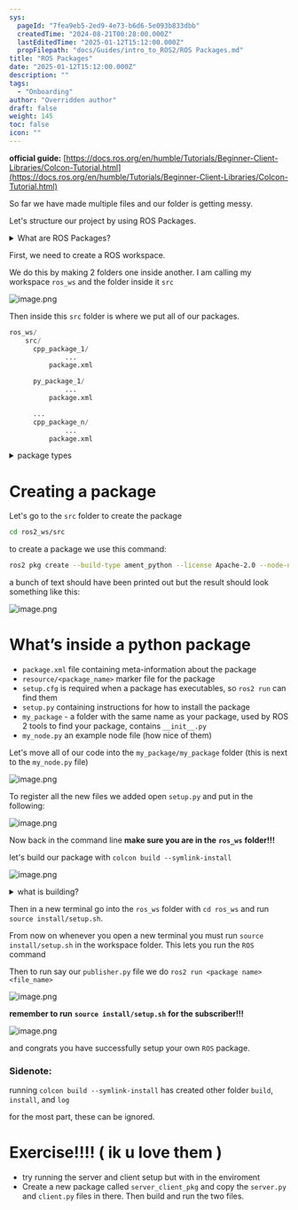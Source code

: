```yaml
---
sys:
  pageId: "7fea9eb5-2ed9-4e73-b6d6-5e093b833dbb"
  createdTime: "2024-08-21T00:28:00.000Z"
  lastEditedTime: "2025-01-12T15:12:00.000Z"
  propFilepath: "docs/Guides/intro_to_ROS2/ROS Packages.md"
title: "ROS Packages"
date: "2025-01-12T15:12:00.000Z"
description: ""
tags:
  - "Onboarding"
author: "Overridden author"
draft: false
weight: 145
toc: false
icon: ""
---
```


**official guide:** [https://docs.ros.org/en/humble/Tutorials/Beginner-Client-Libraries/Colcon-Tutorial.html](https://docs.ros.org/en/humble/Tutorials/Beginner-Client-Libraries/Colcon-Tutorial.html)

So far we have made multiple files and our folder is getting messy.

Let's structure our project by using ROS Packages.

<details>

<summary>What are ROS Packages?</summary>

ROS Packages are, as the name implies, packages of code that are highly sharable between ROS developers.

They consist of a folder, `package.xml` file, and source code

```python
      cpp_package_1/
		      ... imagine much code files here ..
          package.xml
```

</details>

First, we need to create a ROS workspace.

We do this by making 2 folders one inside another. I am calling my workspace `ros_ws` and the folder inside it `src`

![image.png](https://prod-files-secure.s3.us-west-2.amazonaws.com/d518164a-d88e-44d1-a4ee-3adb3bd8bce0/70706947-fd18-4537-a67b-e12946812d31/image.png?X-Amz-Algorithm=AWS4-HMAC-SHA256&X-Amz-Content-Sha256=UNSIGNED-PAYLOAD&X-Amz-Credential=ASIAZI2LB4665QSQ4ELR%2F20250206%2Fus-west-2%2Fs3%2Faws4_request&X-Amz-Date=20250206T110120Z&X-Amz-Expires=3600&X-Amz-Security-Token=IQoJb3JpZ2luX2VjEEEaCXVzLXdlc3QtMiJGMEQCIA2hRuBQ5v7CA9iufGc1wAy%2BaCAvhBQf0doVuh1dG%2FDVAiAwqW0EjaGGmGV8jA1BOMM%2FUdgI1aFYXc9mS%2F7P7uqMayr%2FAwhaEAAaDDYzNzQyMzE4MzgwNSIMEmNvKhumLXj3fcyvKtwDX9CA2XV0LDdetojG2TYfNfjkCu%2FgA4pSZYfOiBiFuQgo4AM52pKbCh4dS9e%2FHBcKjnbzNE8S9ZS%2Bujg2BezDGuM%2FR1eU0ApD%2Fr65kj1KtExJOZN%2BBKHjtzTpnteEGi7UBp26AnnQTjaXLVedCsQMZQ5fWxk9%2FoQ3EWUOv7Osx8bYSPOAA6c8M%2BsIFW%2BtfXiAzuMjukhK5%2Fbx%2BCjI5Qq%2BM%2BFJE8xcAsFFjU%2FmddzVEeT6mjoDSaaqc3FY64lyjtPF1t%2Baaz1lZnwRbuc5a8CHby6JO%2BtNOFGr0c0Vcz%2FBWww4B1HONl8c9AoKn2Ye1vFhCD8Y3N6G9aDZdpoaThU%2ByxMdXRKj3wEJ6R6NC9dkggfTb9cYsWjTEYDz91EFoVA5LhMtfD0td8f2xYgQccpwBWHeCRuT3wckGbh7WedR%2BUhNSelkuiIWATP2DcRG0NfGGoMQOKmDqn0qSyfi2GZ%2BBevXumxR5MfGzlLc%2F3sb%2FMTfy4FvEVL1ImnvCTlKkRRXaRI%2BeqLpwbnr6CHr4o7trY%2BOlb88M3TtpnvKNYMBMHLkkS21%2F5R5JEnUf%2FUzGRfoOtPEJClcA%2B1Ya4BTz6QTKDu6m%2BoDUSAk2%2FxJm9KtYDkgOjIGWOX1D4ViW7Aw6u2RvQY6pgGnbUFbLL%2Fu0Q%2FoAtM0ITfuasXUIIc%2FCq%2Bp6%2BtDjfUKsEbvB4d7pJbcRFgv8u1M9PWBOvcL%2BEV%2BlpWz4enNy6DTrPXx7tloXY8fcESe%2Bz81FzrhHaDhxyk45DAiTOeNY8Zsdc1k4MorvDuhXj9RUOBVd2FLg0WToeClOa%2F29gy46DVH%2BTGm2ss0bGqXWsIQ3cVllsR5r24Gyh2FBBYNwmii94K0OzB%2B&X-Amz-Signature=4c6ffd9f3d8e1fb2bfe2c71a98322e2b16517cfe84a078783bb8bf528b49d286&X-Amz-SignedHeaders=host&x-id=GetObject)

Then inside this `src` folder is where we put all of our packages.

```python
ros_ws/
    src/
      cpp_package_1/
		      ...
          package.xml

      py_package_1/
		      ...
          package.xml

      ...
      cpp_package_n/
		      ...
          package.xml

```

<details>

<summary>package types</summary>

packages can be either `C++` or python.

the intern file structure is different for each but for this guide we will stick to creating python packages

</details>

# Creating a package

Let's go to the `src` folder to create the package

```bash
cd ros2_ws/src
```

to create a package we use this command:

```bash
ros2 pkg create --build-type ament_python --license Apache-2.0 --node-name my_node my_package
```

a bunch of text should have been printed out but the result should look something like this:

![image.png](https://prod-files-secure.s3.us-west-2.amazonaws.com/d518164a-d88e-44d1-a4ee-3adb3bd8bce0/e6cf1e3f-8512-4a3e-b131-079f800bf3e8/image.png?X-Amz-Algorithm=AWS4-HMAC-SHA256&X-Amz-Content-Sha256=UNSIGNED-PAYLOAD&X-Amz-Credential=ASIAZI2LB4665QSQ4ELR%2F20250206%2Fus-west-2%2Fs3%2Faws4_request&X-Amz-Date=20250206T110120Z&X-Amz-Expires=3600&X-Amz-Security-Token=IQoJb3JpZ2luX2VjEEEaCXVzLXdlc3QtMiJGMEQCIA2hRuBQ5v7CA9iufGc1wAy%2BaCAvhBQf0doVuh1dG%2FDVAiAwqW0EjaGGmGV8jA1BOMM%2FUdgI1aFYXc9mS%2F7P7uqMayr%2FAwhaEAAaDDYzNzQyMzE4MzgwNSIMEmNvKhumLXj3fcyvKtwDX9CA2XV0LDdetojG2TYfNfjkCu%2FgA4pSZYfOiBiFuQgo4AM52pKbCh4dS9e%2FHBcKjnbzNE8S9ZS%2Bujg2BezDGuM%2FR1eU0ApD%2Fr65kj1KtExJOZN%2BBKHjtzTpnteEGi7UBp26AnnQTjaXLVedCsQMZQ5fWxk9%2FoQ3EWUOv7Osx8bYSPOAA6c8M%2BsIFW%2BtfXiAzuMjukhK5%2Fbx%2BCjI5Qq%2BM%2BFJE8xcAsFFjU%2FmddzVEeT6mjoDSaaqc3FY64lyjtPF1t%2Baaz1lZnwRbuc5a8CHby6JO%2BtNOFGr0c0Vcz%2FBWww4B1HONl8c9AoKn2Ye1vFhCD8Y3N6G9aDZdpoaThU%2ByxMdXRKj3wEJ6R6NC9dkggfTb9cYsWjTEYDz91EFoVA5LhMtfD0td8f2xYgQccpwBWHeCRuT3wckGbh7WedR%2BUhNSelkuiIWATP2DcRG0NfGGoMQOKmDqn0qSyfi2GZ%2BBevXumxR5MfGzlLc%2F3sb%2FMTfy4FvEVL1ImnvCTlKkRRXaRI%2BeqLpwbnr6CHr4o7trY%2BOlb88M3TtpnvKNYMBMHLkkS21%2F5R5JEnUf%2FUzGRfoOtPEJClcA%2B1Ya4BTz6QTKDu6m%2BoDUSAk2%2FxJm9KtYDkgOjIGWOX1D4ViW7Aw6u2RvQY6pgGnbUFbLL%2Fu0Q%2FoAtM0ITfuasXUIIc%2FCq%2Bp6%2BtDjfUKsEbvB4d7pJbcRFgv8u1M9PWBOvcL%2BEV%2BlpWz4enNy6DTrPXx7tloXY8fcESe%2Bz81FzrhHaDhxyk45DAiTOeNY8Zsdc1k4MorvDuhXj9RUOBVd2FLg0WToeClOa%2F29gy46DVH%2BTGm2ss0bGqXWsIQ3cVllsR5r24Gyh2FBBYNwmii94K0OzB%2B&X-Amz-Signature=2c07052d719a4fd75fc11f30fc8303804d7be66a973dcf4e61ef76b77795f5ec&X-Amz-SignedHeaders=host&x-id=GetObject)

# What’s inside a python package

- `package.xml` file containing meta-information about the package
- `resource/<package_name>` marker file for the package
- `setup.cfg` is required when a package has executables, so `ros2 run` can find them
- `setup.py` containing instructions for how to install the package
- `my_package` - a folder with the same name as your package, used by ROS 2 tools to find your package, contains `__init__.py`
- `my_node.py` an example node file (how nice of them)

Let's move all of our code into the `my_package/my_package` folder (this is next to the `my_node.py` file)

![image.png](https://prod-files-secure.s3.us-west-2.amazonaws.com/d518164a-d88e-44d1-a4ee-3adb3bd8bce0/9ce58f11-0da9-4d3e-b86d-506a9685d378/image.png?X-Amz-Algorithm=AWS4-HMAC-SHA256&X-Amz-Content-Sha256=UNSIGNED-PAYLOAD&X-Amz-Credential=ASIAZI2LB4665QSQ4ELR%2F20250206%2Fus-west-2%2Fs3%2Faws4_request&X-Amz-Date=20250206T110120Z&X-Amz-Expires=3600&X-Amz-Security-Token=IQoJb3JpZ2luX2VjEEEaCXVzLXdlc3QtMiJGMEQCIA2hRuBQ5v7CA9iufGc1wAy%2BaCAvhBQf0doVuh1dG%2FDVAiAwqW0EjaGGmGV8jA1BOMM%2FUdgI1aFYXc9mS%2F7P7uqMayr%2FAwhaEAAaDDYzNzQyMzE4MzgwNSIMEmNvKhumLXj3fcyvKtwDX9CA2XV0LDdetojG2TYfNfjkCu%2FgA4pSZYfOiBiFuQgo4AM52pKbCh4dS9e%2FHBcKjnbzNE8S9ZS%2Bujg2BezDGuM%2FR1eU0ApD%2Fr65kj1KtExJOZN%2BBKHjtzTpnteEGi7UBp26AnnQTjaXLVedCsQMZQ5fWxk9%2FoQ3EWUOv7Osx8bYSPOAA6c8M%2BsIFW%2BtfXiAzuMjukhK5%2Fbx%2BCjI5Qq%2BM%2BFJE8xcAsFFjU%2FmddzVEeT6mjoDSaaqc3FY64lyjtPF1t%2Baaz1lZnwRbuc5a8CHby6JO%2BtNOFGr0c0Vcz%2FBWww4B1HONl8c9AoKn2Ye1vFhCD8Y3N6G9aDZdpoaThU%2ByxMdXRKj3wEJ6R6NC9dkggfTb9cYsWjTEYDz91EFoVA5LhMtfD0td8f2xYgQccpwBWHeCRuT3wckGbh7WedR%2BUhNSelkuiIWATP2DcRG0NfGGoMQOKmDqn0qSyfi2GZ%2BBevXumxR5MfGzlLc%2F3sb%2FMTfy4FvEVL1ImnvCTlKkRRXaRI%2BeqLpwbnr6CHr4o7trY%2BOlb88M3TtpnvKNYMBMHLkkS21%2F5R5JEnUf%2FUzGRfoOtPEJClcA%2B1Ya4BTz6QTKDu6m%2BoDUSAk2%2FxJm9KtYDkgOjIGWOX1D4ViW7Aw6u2RvQY6pgGnbUFbLL%2Fu0Q%2FoAtM0ITfuasXUIIc%2FCq%2Bp6%2BtDjfUKsEbvB4d7pJbcRFgv8u1M9PWBOvcL%2BEV%2BlpWz4enNy6DTrPXx7tloXY8fcESe%2Bz81FzrhHaDhxyk45DAiTOeNY8Zsdc1k4MorvDuhXj9RUOBVd2FLg0WToeClOa%2F29gy46DVH%2BTGm2ss0bGqXWsIQ3cVllsR5r24Gyh2FBBYNwmii94K0OzB%2B&X-Amz-Signature=2c7a922f83e8621ba02ec0d6366e084fe7d9cc0f028c6c6452d3215c0cac89ae&X-Amz-SignedHeaders=host&x-id=GetObject)

To register all the new files we added open `setup.py` and put in the following:

![image.png](https://prod-files-secure.s3.us-west-2.amazonaws.com/d518164a-d88e-44d1-a4ee-3adb3bd8bce0/1cd7c262-4cae-4496-9d75-c178537d24a2/image.png?X-Amz-Algorithm=AWS4-HMAC-SHA256&X-Amz-Content-Sha256=UNSIGNED-PAYLOAD&X-Amz-Credential=ASIAZI2LB4665QSQ4ELR%2F20250206%2Fus-west-2%2Fs3%2Faws4_request&X-Amz-Date=20250206T110120Z&X-Amz-Expires=3600&X-Amz-Security-Token=IQoJb3JpZ2luX2VjEEEaCXVzLXdlc3QtMiJGMEQCIA2hRuBQ5v7CA9iufGc1wAy%2BaCAvhBQf0doVuh1dG%2FDVAiAwqW0EjaGGmGV8jA1BOMM%2FUdgI1aFYXc9mS%2F7P7uqMayr%2FAwhaEAAaDDYzNzQyMzE4MzgwNSIMEmNvKhumLXj3fcyvKtwDX9CA2XV0LDdetojG2TYfNfjkCu%2FgA4pSZYfOiBiFuQgo4AM52pKbCh4dS9e%2FHBcKjnbzNE8S9ZS%2Bujg2BezDGuM%2FR1eU0ApD%2Fr65kj1KtExJOZN%2BBKHjtzTpnteEGi7UBp26AnnQTjaXLVedCsQMZQ5fWxk9%2FoQ3EWUOv7Osx8bYSPOAA6c8M%2BsIFW%2BtfXiAzuMjukhK5%2Fbx%2BCjI5Qq%2BM%2BFJE8xcAsFFjU%2FmddzVEeT6mjoDSaaqc3FY64lyjtPF1t%2Baaz1lZnwRbuc5a8CHby6JO%2BtNOFGr0c0Vcz%2FBWww4B1HONl8c9AoKn2Ye1vFhCD8Y3N6G9aDZdpoaThU%2ByxMdXRKj3wEJ6R6NC9dkggfTb9cYsWjTEYDz91EFoVA5LhMtfD0td8f2xYgQccpwBWHeCRuT3wckGbh7WedR%2BUhNSelkuiIWATP2DcRG0NfGGoMQOKmDqn0qSyfi2GZ%2BBevXumxR5MfGzlLc%2F3sb%2FMTfy4FvEVL1ImnvCTlKkRRXaRI%2BeqLpwbnr6CHr4o7trY%2BOlb88M3TtpnvKNYMBMHLkkS21%2F5R5JEnUf%2FUzGRfoOtPEJClcA%2B1Ya4BTz6QTKDu6m%2BoDUSAk2%2FxJm9KtYDkgOjIGWOX1D4ViW7Aw6u2RvQY6pgGnbUFbLL%2Fu0Q%2FoAtM0ITfuasXUIIc%2FCq%2Bp6%2BtDjfUKsEbvB4d7pJbcRFgv8u1M9PWBOvcL%2BEV%2BlpWz4enNy6DTrPXx7tloXY8fcESe%2Bz81FzrhHaDhxyk45DAiTOeNY8Zsdc1k4MorvDuhXj9RUOBVd2FLg0WToeClOa%2F29gy46DVH%2BTGm2ss0bGqXWsIQ3cVllsR5r24Gyh2FBBYNwmii94K0OzB%2B&X-Amz-Signature=7f1b2e13f9fcb711d10078d9aeca4d1b69a415e4acaab401673e5ee269705fc4&X-Amz-SignedHeaders=host&x-id=GetObject)

Now back in the command line **make sure you are in the** **`ros_ws`** **folder!!!**

let's build our package with `colcon build --symlink-install`

![image.png](https://prod-files-secure.s3.us-west-2.amazonaws.com/d518164a-d88e-44d1-a4ee-3adb3bd8bce0/2f2a0d27-b173-48fd-b189-5f5c0ce65619/image.png?X-Amz-Algorithm=AWS4-HMAC-SHA256&X-Amz-Content-Sha256=UNSIGNED-PAYLOAD&X-Amz-Credential=ASIAZI2LB4665QSQ4ELR%2F20250206%2Fus-west-2%2Fs3%2Faws4_request&X-Amz-Date=20250206T110120Z&X-Amz-Expires=3600&X-Amz-Security-Token=IQoJb3JpZ2luX2VjEEEaCXVzLXdlc3QtMiJGMEQCIA2hRuBQ5v7CA9iufGc1wAy%2BaCAvhBQf0doVuh1dG%2FDVAiAwqW0EjaGGmGV8jA1BOMM%2FUdgI1aFYXc9mS%2F7P7uqMayr%2FAwhaEAAaDDYzNzQyMzE4MzgwNSIMEmNvKhumLXj3fcyvKtwDX9CA2XV0LDdetojG2TYfNfjkCu%2FgA4pSZYfOiBiFuQgo4AM52pKbCh4dS9e%2FHBcKjnbzNE8S9ZS%2Bujg2BezDGuM%2FR1eU0ApD%2Fr65kj1KtExJOZN%2BBKHjtzTpnteEGi7UBp26AnnQTjaXLVedCsQMZQ5fWxk9%2FoQ3EWUOv7Osx8bYSPOAA6c8M%2BsIFW%2BtfXiAzuMjukhK5%2Fbx%2BCjI5Qq%2BM%2BFJE8xcAsFFjU%2FmddzVEeT6mjoDSaaqc3FY64lyjtPF1t%2Baaz1lZnwRbuc5a8CHby6JO%2BtNOFGr0c0Vcz%2FBWww4B1HONl8c9AoKn2Ye1vFhCD8Y3N6G9aDZdpoaThU%2ByxMdXRKj3wEJ6R6NC9dkggfTb9cYsWjTEYDz91EFoVA5LhMtfD0td8f2xYgQccpwBWHeCRuT3wckGbh7WedR%2BUhNSelkuiIWATP2DcRG0NfGGoMQOKmDqn0qSyfi2GZ%2BBevXumxR5MfGzlLc%2F3sb%2FMTfy4FvEVL1ImnvCTlKkRRXaRI%2BeqLpwbnr6CHr4o7trY%2BOlb88M3TtpnvKNYMBMHLkkS21%2F5R5JEnUf%2FUzGRfoOtPEJClcA%2B1Ya4BTz6QTKDu6m%2BoDUSAk2%2FxJm9KtYDkgOjIGWOX1D4ViW7Aw6u2RvQY6pgGnbUFbLL%2Fu0Q%2FoAtM0ITfuasXUIIc%2FCq%2Bp6%2BtDjfUKsEbvB4d7pJbcRFgv8u1M9PWBOvcL%2BEV%2BlpWz4enNy6DTrPXx7tloXY8fcESe%2Bz81FzrhHaDhxyk45DAiTOeNY8Zsdc1k4MorvDuhXj9RUOBVd2FLg0WToeClOa%2F29gy46DVH%2BTGm2ss0bGqXWsIQ3cVllsR5r24Gyh2FBBYNwmii94K0OzB%2B&X-Amz-Signature=593f801eee17b5bf638b95b1c3691e956fa44719d8778767d72db8ee0c28e078&X-Amz-SignedHeaders=host&x-id=GetObject)

<details>

<summary>what is building?</summary>

if you are a CS major at Rose-Hulman you will learn the answer to this in CSSE132

but TLDR; is it combines all the code files into one program that can be run easily 

</details>

Then in a new terminal go into the `ros_ws` folder with `cd ros_ws` and run `source install/setup.sh`. 

From now on whenever you open a new terminal you must run `source install/setup.sh` in the workspace folder. This lets you run the `ROS` command

Then to run say our `publisher.py` file we do `ros2 run <package name> <file_name>`

![image.png](https://prod-files-secure.s3.us-west-2.amazonaws.com/d518164a-d88e-44d1-a4ee-3adb3bd8bce0/4f4b1219-3a44-4632-aa0a-ce3471699f59/image.png?X-Amz-Algorithm=AWS4-HMAC-SHA256&X-Amz-Content-Sha256=UNSIGNED-PAYLOAD&X-Amz-Credential=ASIAZI2LB4665QSQ4ELR%2F20250206%2Fus-west-2%2Fs3%2Faws4_request&X-Amz-Date=20250206T110120Z&X-Amz-Expires=3600&X-Amz-Security-Token=IQoJb3JpZ2luX2VjEEEaCXVzLXdlc3QtMiJGMEQCIA2hRuBQ5v7CA9iufGc1wAy%2BaCAvhBQf0doVuh1dG%2FDVAiAwqW0EjaGGmGV8jA1BOMM%2FUdgI1aFYXc9mS%2F7P7uqMayr%2FAwhaEAAaDDYzNzQyMzE4MzgwNSIMEmNvKhumLXj3fcyvKtwDX9CA2XV0LDdetojG2TYfNfjkCu%2FgA4pSZYfOiBiFuQgo4AM52pKbCh4dS9e%2FHBcKjnbzNE8S9ZS%2Bujg2BezDGuM%2FR1eU0ApD%2Fr65kj1KtExJOZN%2BBKHjtzTpnteEGi7UBp26AnnQTjaXLVedCsQMZQ5fWxk9%2FoQ3EWUOv7Osx8bYSPOAA6c8M%2BsIFW%2BtfXiAzuMjukhK5%2Fbx%2BCjI5Qq%2BM%2BFJE8xcAsFFjU%2FmddzVEeT6mjoDSaaqc3FY64lyjtPF1t%2Baaz1lZnwRbuc5a8CHby6JO%2BtNOFGr0c0Vcz%2FBWww4B1HONl8c9AoKn2Ye1vFhCD8Y3N6G9aDZdpoaThU%2ByxMdXRKj3wEJ6R6NC9dkggfTb9cYsWjTEYDz91EFoVA5LhMtfD0td8f2xYgQccpwBWHeCRuT3wckGbh7WedR%2BUhNSelkuiIWATP2DcRG0NfGGoMQOKmDqn0qSyfi2GZ%2BBevXumxR5MfGzlLc%2F3sb%2FMTfy4FvEVL1ImnvCTlKkRRXaRI%2BeqLpwbnr6CHr4o7trY%2BOlb88M3TtpnvKNYMBMHLkkS21%2F5R5JEnUf%2FUzGRfoOtPEJClcA%2B1Ya4BTz6QTKDu6m%2BoDUSAk2%2FxJm9KtYDkgOjIGWOX1D4ViW7Aw6u2RvQY6pgGnbUFbLL%2Fu0Q%2FoAtM0ITfuasXUIIc%2FCq%2Bp6%2BtDjfUKsEbvB4d7pJbcRFgv8u1M9PWBOvcL%2BEV%2BlpWz4enNy6DTrPXx7tloXY8fcESe%2Bz81FzrhHaDhxyk45DAiTOeNY8Zsdc1k4MorvDuhXj9RUOBVd2FLg0WToeClOa%2F29gy46DVH%2BTGm2ss0bGqXWsIQ3cVllsR5r24Gyh2FBBYNwmii94K0OzB%2B&X-Amz-Signature=19838c8eec77d4c5427f34036367fb7b1ea3593f5087d854f4d13a7e288b29c2&X-Amz-SignedHeaders=host&x-id=GetObject)

**remember to run** **`source install/setup.sh`** **for the subscriber!!!**

![image.png](https://prod-files-secure.s3.us-west-2.amazonaws.com/d518164a-d88e-44d1-a4ee-3adb3bd8bce0/02121119-dad4-49ec-8356-c956108b4243/image.png?X-Amz-Algorithm=AWS4-HMAC-SHA256&X-Amz-Content-Sha256=UNSIGNED-PAYLOAD&X-Amz-Credential=ASIAZI2LB4665QSQ4ELR%2F20250206%2Fus-west-2%2Fs3%2Faws4_request&X-Amz-Date=20250206T110120Z&X-Amz-Expires=3600&X-Amz-Security-Token=IQoJb3JpZ2luX2VjEEEaCXVzLXdlc3QtMiJGMEQCIA2hRuBQ5v7CA9iufGc1wAy%2BaCAvhBQf0doVuh1dG%2FDVAiAwqW0EjaGGmGV8jA1BOMM%2FUdgI1aFYXc9mS%2F7P7uqMayr%2FAwhaEAAaDDYzNzQyMzE4MzgwNSIMEmNvKhumLXj3fcyvKtwDX9CA2XV0LDdetojG2TYfNfjkCu%2FgA4pSZYfOiBiFuQgo4AM52pKbCh4dS9e%2FHBcKjnbzNE8S9ZS%2Bujg2BezDGuM%2FR1eU0ApD%2Fr65kj1KtExJOZN%2BBKHjtzTpnteEGi7UBp26AnnQTjaXLVedCsQMZQ5fWxk9%2FoQ3EWUOv7Osx8bYSPOAA6c8M%2BsIFW%2BtfXiAzuMjukhK5%2Fbx%2BCjI5Qq%2BM%2BFJE8xcAsFFjU%2FmddzVEeT6mjoDSaaqc3FY64lyjtPF1t%2Baaz1lZnwRbuc5a8CHby6JO%2BtNOFGr0c0Vcz%2FBWww4B1HONl8c9AoKn2Ye1vFhCD8Y3N6G9aDZdpoaThU%2ByxMdXRKj3wEJ6R6NC9dkggfTb9cYsWjTEYDz91EFoVA5LhMtfD0td8f2xYgQccpwBWHeCRuT3wckGbh7WedR%2BUhNSelkuiIWATP2DcRG0NfGGoMQOKmDqn0qSyfi2GZ%2BBevXumxR5MfGzlLc%2F3sb%2FMTfy4FvEVL1ImnvCTlKkRRXaRI%2BeqLpwbnr6CHr4o7trY%2BOlb88M3TtpnvKNYMBMHLkkS21%2F5R5JEnUf%2FUzGRfoOtPEJClcA%2B1Ya4BTz6QTKDu6m%2BoDUSAk2%2FxJm9KtYDkgOjIGWOX1D4ViW7Aw6u2RvQY6pgGnbUFbLL%2Fu0Q%2FoAtM0ITfuasXUIIc%2FCq%2Bp6%2BtDjfUKsEbvB4d7pJbcRFgv8u1M9PWBOvcL%2BEV%2BlpWz4enNy6DTrPXx7tloXY8fcESe%2Bz81FzrhHaDhxyk45DAiTOeNY8Zsdc1k4MorvDuhXj9RUOBVd2FLg0WToeClOa%2F29gy46DVH%2BTGm2ss0bGqXWsIQ3cVllsR5r24Gyh2FBBYNwmii94K0OzB%2B&X-Amz-Signature=012ff116d11772fa9865b3b5d814ab41b0a3695e50251d6333223a25a32e1e43&X-Amz-SignedHeaders=host&x-id=GetObject)

and congrats you have successfully setup your own `ROS` package.

### Sidenote:

running `colcon build --symlink-install` has created other folder `build`, `install`, and `log`

for the most part, these can be ignored.

# Exercise!!!! ( ik u love them )

- try running the server and client setup but with in the enviroment
- Create a new package called `server_client_pkg` and copy the `server.py` and `client.py` files in there. Then build and run the two files.
